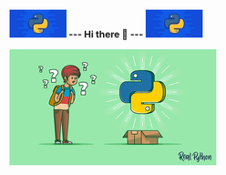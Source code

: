 
### ![](https://github.com/ahmetnihat/ahmetnihat/blob/main/images/python_logo.jpg) --- Hi there 👋 --- ![](https://github.com/ahmetnihat/ahmetnihat/blob/main/images/python_logo.jpg)

![](https://github.com/ahmetnihat/ahmetnihat/blob/main/images/python_beginner.jpg)

<!--
**ahmetnihat/ahmetnihat** is a ✨ _special_ ✨ repository because its `README.md` (this file) appears on your GitHub profile.

Here are some ideas to get you started:

- 🔭 I’m currently working on ...
- 🌱 I’m currently learning ...
- 👯 I’m looking to collaborate on ...
- 🤔 I’m looking for help with ...
- 💬 Ask me about ...
- 📫 How to reach me: ...
- 😄 Pronouns: ...
- ⚡ Fun fact: ...
-->
